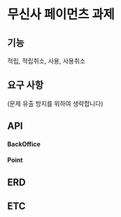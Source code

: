 # 무신사 페이먼츠 과제

## 기능
적립, 적립취소, 사용, 사용취소

## 요구 사항
(문제 유출 방지를 위하여 생략합니다)

## API

#### BackOffice



#### Point

## ERD

## ETC

